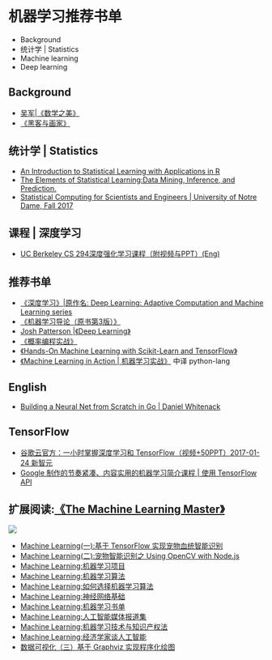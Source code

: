 # 机器学习推荐书单

- Background
- 统计学 | Statistics
- Machine learning
- Deep learning

## Background
- [吴军|《数学之美》](https://book.douban.com/subject/10750155/)
- [《黑客与画家》](https://book.douban.com/subject/6021440/)

## 统计学 | Statistics
- [An Introduction to Statistical Learning with Applications in R](http://www-bcf.usc.edu/~gareth/ISL/)
- [The Elements of Statistical Learning:Data Mining, Inference, and Prediction.](https://web.stanford.edu/~hastie/ElemStatLearn/)
- [Statistical Computing for Scientists and Engineers | University of Notre Dame, Fall 2017](https://www.zabaras.com/statisticalcomputing)

## 课程 | 深度学习
- [UC Berkeley CS 294深度强化学习课程（附视频与PPT）(Eng)](https://mp.weixin.qq.com/s/0lBnO9uxADFtAm8sTwqsfg)

## 推荐书单
- [《深度学习》|原作名: Deep Learning: Adaptive Computation and Machine Learning series](https://book.douban.com/subject/27087503/)
- [《机器学习导论（原书第3版）》](https://book.douban.com/subject/26757965/)
- [Josh Patterson |《Deep Learning》](https://book.douban.com/subject/26379661/)
- [《概率编程实战》](#)
- [《Hands-On Machine Learning with Scikit-Learn and TensorFlow》](https://book.douban.com/subject/26840215/)
- [《Machine Learning in Action | 机器学习实战》](https://book.douban.com/subject/24703171/) 中译  python-lang

## English
- [Building a Neural Net from Scratch in Go | Daniel Whitenack](http://www.datadan.io/building-a-neural-net-from-scratch-in-go/)

## TensorFlow
- [谷歌云官方：一小时掌握深度学习和 TensorFlow（视频+50PPT）2017-01-24 新智元](https://mp.weixin.qq.com/s/NII_ZqalRjx9su7d6u4MHw)
- [Google 制作的节奏紧凑、内容实用的机器学习简介课程 | 使用 TensorFlow API](https://developers.google.com/machine-learning/crash-course/)

## 扩展阅读:[《The Machine Learning Master》](https://www.gitbook.com/book/riboseyim/machine-learning)
![](http://p11slcnom.bkt.clouddn.com/banner-MLM-201803.png)
- [Machine Learning(一):基于 TensorFlow 实现宠物血统智能识别](https://riboseyim.github.io/2018/01/17/Machine-Learning-TensorFlow/)
- [Machine Learning(二):宠物智能识别之 Using OpenCV with Node.js](https://riboseyim.github.io/2018/01/15/Machine-Learning-OpenCV/)
- [Machine Learning:机器学习项目](https://riboseyim.github.io/2018/02/09/Machine-Learning-Projects/)
- [Machine Learning:机器学习算法](https://riboseyim.github.io/2018/02/10/Machine-Learning-Algorithms/)
- [Machine Learning:如何选择机器学习算法](https://riboseyim.github.io/2018/04/02/Machine-Learning-Algorithms-Sheet/)
- [Machine Learning:神经网络基础](https://riboseyim.github.io/2018/05/07/Machine-Learning-Neural-Network)
- [Machine Learning:机器学习书单](https://riboseyim.github.io/2018/01/25/Machine-Learning-Books/)
- [Machine Learning:人工智能媒体报道集](https://riboseyim.github.io/2017/08/29/Machine-Learning-News)
- [Machine Learning:机器学习技术与知识产权法](https://riboseyim.github.io/2018/02/16/Machine-Learning-Law/)
- [Machine Learning:经济学家谈人工智能](https://riboseyim.github.io/2018/03/09/Machine-Learning-Economist/)
- [数据可视化（三）基于 Graphviz 实现程序化绘图](https://riboseyim.github.io/2017/09/15/Visualization-Graphviz/)
